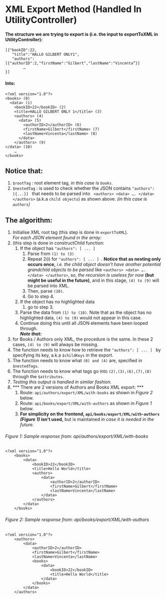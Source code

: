 # XML Export Method (Handled In UtilityController) 
####  The structure we are trying to export is (i.e. the input to exportToXML in UtilityController):  
```
[{"bookID":22, 
   "title":"HALLO GILBERT ONLY1", 
   "authors": [{"authorID":2,"firstName":"Gilbert","lastName":"Vincenta”}] 
        … 
}]
```
#### Into:  
```
<?xml version="1.0"?> 
<books> (0)  
  <data> (1) 
    <bookID>22</bookID> (2) 
    <title>HALLO GILBERT ONLY 1</title> (3) 
    <authors> (4) 
      <data> (5) 
        <authorID>2</authorID> (6) 
        <firstName>Gilbert</firstName> (7) 
        <lastName>Vincenta</lastName> (8) 
      </data>  
    </authors> (9) 
</data> (10)  
    …
</books> 
```

## Notice that:  
1. `$rootTag` :  root element tag, *in this case is `books`*. 
2. `$nestedTag` :  is used to check whether the JSON contains `"authors": [{...}] ` that needs to be parsed  into ` <authors> <data> …. </data> </authors>` (a.k.a `child objects`) as shown above.  *(in this case is `authors`)*

## The algorithm:  
1. Initialise XML root tag (this step is done in `exportToXML`).  
    *For each JSON element found in the array:*  
2.  (this step is done in constructChild function: 
    1. If the object has  `"authors": [ ... ] `
        1. Parse  from `(1) to (3)` 
        2. Repeat 2(i) for  `"authors": [ ... ] `. __Notice that as nesting only occurs once,__ *i.e. the child object doesn’t have another potential grandchild objects to be parsed* like `<authors> <data> …. </data> </authors>`, so, *the recursion is  useless for now* __(but might be useful in the future)__, and in this stage, `(4) to (9)` will be parsed into XML. 
        3. Then, parse `(10)`.  
        4. Go to step 4.  
    2. If the object has no highlighted data 
        1. go to step 3.  
    3. Parse the data from `(1) to (10)`. Note that as the object has no highlighted data, `(4) to (9)` would not appear in this case. 
    4. Continue doing this until all JSON elements have been looped through.  
***Note that:***
1.  for Books  / Authors only XML, the procedure is the same. In these 2 cases, `(4) to (9)` will always be missing.  
2. The function needs to know how to retrieve the `"authors": [ ... ] `  by specifying its key, a.k.a `$childKeys` in the export. 
3. The function needs to know what `(0) and (4)` are, specified in `$nestedTags`.   
4. The function needs to know what tags go into `(2),(3),(6),(7),(8)` through the `$attributes`. 
5. *Testing this output is handled in similar fashion.* 
6. *** There are 2 versions of Authors and Books XML export: ***
    1. Route: `api/authors/export/XML/with-books` as shown in  _Figure 2_ below.
    2. Route: `api/books/export/XML/with-authors` as shown in _Figure 1_ below.
    3. __For simplicity on the frontend, `api/books/export/XML/with-authors`  _(Figure 1)_ isn’t used,__ but is maintained *in case it is needed in the future*.  
###### Figure 1: Sample response from:  api/authors/export/XML/with-books
```        
<?xml version="1.0"?> 
    <books>   
        <data>     
            <bookID>22</bookID>    
            <title>Hello World</title>     
            <authors>       
                <data>         
                    <authorID>2</authorID>         
                    <firstName>Gilbert</firstName>         
                    <lastName>Vincenta</lastName>       
                </data>    
            </authors>  
        </data>
    </books>  
```
###### Figure 2: Sample response from:  api/books/export/XML/with-authors 
```
<?xml version="1.0"?> 
    <authors>   
        <data>     
            <authorID>2</authorID>     
            <firstName>Gilbert</firstName>     
            <lastName>Vincenta</lastName>     
            <books>       
                <data>         
                    <bookID>22</bookID>         
                    <title>Hello World</title>       
                </data>    
            </books>
        </data> 
    </authors> 
```
 
 
